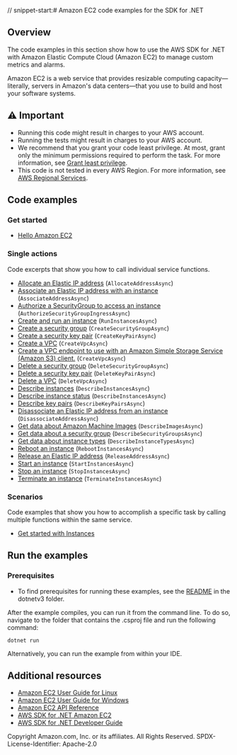 // snippet-start:# Amazon EC2 code examples for the SDK for .NET

## Overview
The code examples in this section show how to use the AWS SDK for .NET with Amazon Elastic Compute Cloud (Amazon EC2) to manage custom metrics and alarms.

Amazon EC2 is a web service that provides resizable computing capacity—literally, servers in Amazon's data centers—that you use to build and host your software systems.

## ⚠️ Important
* Running this code might result in charges to your AWS account.
* Running the tests might result in charges to your AWS account.
* We recommend that you grant your code least privilege. At most, grant only the minimum permissions required to perform the task. For more information, see [Grant least privilege](https://docs.aws.amazon.com/IAM/latest/UserGuide/best-practices.html#grant-least-privilege).
* This code is not tested in every AWS Region. For more information, see [AWS Regional Services](https://aws.amazon.com/about-aws/global-infrastructure/regional-product-services).

## Code examples

### Get started
* [Hello Amazon EC2](actions/HelloEc2.cs)

### Single actions
Code excerpts that show you how to call individual service functions.
* [Allocate an Elastic IP address](actions/EC2Wrapper.cs) (`AllocateAddressAsync`)
* [Associate an Elastic IP address with an instance](actions/EC2Wrapper.cs) (`AssociateAddressAsync`)
* [Authorize a SecurityGroup to access an instance](actions/EC2Wrapper.cs) (`AuthorizeSecurityGroupIngressAsync`)
* [Create and run an instance](actions/EC2Wrapper.cs) (`RunInstancesAsync`)
* [Create a security group](actions/EC2Wrapper.cs) (`CreateSecurityGroupAsync`)
* [Create a security key pair](actions/EC2Wrapper.cs) (`CreateKeyPairAsync`)
* [Create a VPC](actions/EC2Wrapper.cs) (`CreateVpcAsync`)
* [Create a VPC endpoint to use with an Amazon Simple Storage Service (Amazon S3) client.](VirtualPrivateCloudExamples/CreateVPCforS3Example/CreateVPCforS3.cs) (`CreateVpcAsync`)
* [Delete a security group](actions/EC2Wrapper.cs) (`DeleteSecurityGroupAsync`)
* [Delete a security key pair](actions/EC2Wrapper.cs) (`DeleteKeyPairAsync`)
* [Delete a VPC](actions/EC2Wrapper.cs) (`DeleteVpcAsync`)
* [Describe instances](actions/EC2Wrapper.cs) (`DescribeInstancesAsync`)
* [Describe instance status](actions/EC2Wrapper.cs) (`DescribeInstancesAsync`)
* [Describe key pairs](actions/EC2Wrapper.cs) (`DescribeKeyPairsAsync`)
* [Disassociate an Elastic IP address from an instance](actions/EC2Wrapper.cs) (`DisassociateAddressAsync`)
* [Get data about Amazon Machine Images](actions/EC2Wrapper.cs) (`DescribeImagesAsync`)
* [Get data about a security group](actions/EC2Wrapper.cs) (`DescribeSecurityGroupsAsync`)
* [Get data about instance types](actions/EC2Wrapper.cs) (`DescribeInstanceTypesAsync`)
* [Reboot an instance](actions/EC2Wrapper.cs) (`RebootInstancesAsync`)
* [Release an Elastic IP address](actions/EC2Wrapper.cs) (`ReleaseAddressAsync`)
* [Start an instance](actions/EC2Wrapper.cs) (`StartInstancesAsync`)
* [Stop an instance](actions/EC2Wrapper.cs) (`StopInstancesAsync`)
* [Terminate an instance](actions/EC2Wrapper.cs) (`TerminateInstancesAsync`)

### Scenarios
Code examples that show you how to accomplish a specific task by calling
multiple functions within the same service.
* [Get started with Instances](scenarios/EC2_Basics/EC2Basics.cs)

## Run the examples

### Prerequisites
* To find prerequisites for running these examples, see the
  [README](../README.md#Prerequisites) in the dotnetv3 folder.

After the example compiles, you can run it from the command line. To do so,
navigate to the folder that contains the .csproj file and run the following
command:

```
dotnet run
```

Alternatively, you can run the example from within your IDE.

## Additional resources
* [Amazon EC2 User Guide for Linux](https://docs.aws.amazon.com/AWSEC2/latest/UserGuide/concepts.html)
* [Amazon EC2 User Guide for Windows](https://docs.aws.amazon.com/AWSEC2/latest/WindowsGuide/concepts.html)
* [Amazon EC2 API Reference](https://docs.aws.amazon.com/AWSEC2/latest/APIReference/Welcome.html)
* [AWS SDK for .NET Amazon EC2](https://docs.aws.amazon.com/sdkfornet/v3/apidocs/items/EC2/NEC2.html)
* [AWS SDK for .NET Developer Guide](https://docs.aws.amazon.com/sdk-for-net/v3/developer-guide/welcome.html)

Copyright Amazon.com, Inc. or its affiliates. All Rights Reserved. SPDX-License-Identifier: Apache-2.0
